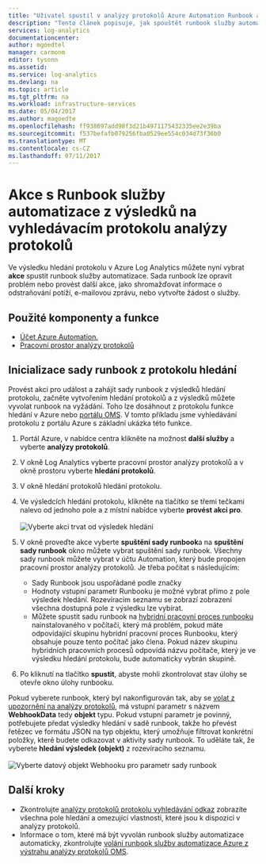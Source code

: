 ```yaml
---
title: "Uživatel spustil v analýzy protokolů Azure Automation Runbook akci | Microsoft Docs"
description: "Tento článek popisuje, jak spouštět runbook služby automatizace ze Log Analytics vyhledávání výsledek na vyžádání."
services: log-analytics
documentationcenter: 
author: mgoedtel
manager: carmonm
editor: tysonn
ms.assetid: 
ms.service: log-analytics
ms.devlang: na
ms.topic: article
ms.tgt_pltfrm: na
ms.workload: infrastructure-services
ms.date: 05/04/2017
ms.author: magoedte
ms.openlocfilehash: ff938697add98f3d21b4971175432335ee2e39ba
ms.sourcegitcommit: f537befafb079256fba0529ee554c034d73f36b0
ms.translationtype: MT
ms.contentlocale: cs-CZ
ms.lasthandoff: 07/11/2017
---
```

# <a name="take-action-with-an-automation-runbook-from-a-log-analytics-log-search-result"></a>Akce s Runbook služby automatizace z výsledků na vyhledávacím protokolu analýzy protokolů

Ve výsledku hledání protokolu v Azure Log Analytics můžete nyní vybrat **akce** spustit runbook služby automatizace.  Sada runbook lze opravit problém nebo provést další akce, jako shromažďovat informace o odstraňování potíží, e-mailovou zprávu, nebo vytvořte žádost o služby. 

## <a name="components-and-features-used"></a>Použité komponenty a funkce
* [Účet Azure Automation.](../automation/automation-offering-get-started.md)
* [Pracovní prostor analýzy protokolů](../log-analytics/log-analytics-overview.md)

## <a name="to-initiate-runbook-from-log-search"></a>Inicializace sady runbook z protokolu hledání

Provést akci pro událost a zahájit sady runbook z výsledků hledání protokolu, začněte vytvořením hledání protokolů a z výsledků můžete vyvolat runbook na vyžádání.  Toho lze dosáhnout z protokolu funkce hledání v Azure nebo [portálu OMS](../log-analytics/log-analytics-log-searches.md).  V tomto příkladu jsme vyhledávání protokolu z portálu Azure s základní ukázka této funkce.

1. Portál Azure, v nabídce centra klikněte na možnost **další služby** a vyberte **analýzy protokolů**.  
2. V okně Log Analytics vyberte pracovní prostor analýzy protokolů a v okně prostoru vyberte **hledání protokolů**.  
3. V okně hledání protokolů hledání protokolu.  
4. Ve výsledcích hledání protokolu, klikněte na tlačítko se třemi tečkami nalevo od jednoho pole a z místní nabídce vyberte **provést akci pro**.<br><br> ![Vyberte akci trvat od výsledek hledání](./media/log-analytics-log-search-takeaction/log-search-takeaction-menuoption.png) 
5. V okně proveďte akce vyberte **spuštění sady runbook**a na **spuštění sady runbook** okno můžete vybrat spuštění sady runbook.  Všechny sady runbook můžete vybrat v účtu Automation, který bude propojen pracovní prostor analýzy protokolů.  Je třeba počítat s následujícím:

    * Sady Runbook jsou uspořádané podle značky
    * Hodnoty vstupní parametr Runbooku je možné vybrat přímo z pole výsledek hledání.  Rozevíracím seznamu se zobrazí zobrazení všechna dostupná pole z výsledku lze vybírat.  
    * Můžete spustit sadu runbook na [hybridní pracovní proces runbooku](../automation/automation-hybrid-runbook-worker.md) nainstalovaného v počítači, který má problém, pokud máte odpovídající skupinu hybridní pracovní proces Runbooku, který obsahuje pouze tento počítač jako člena.  Pokud název skupinu hybridních pracovních procesů odpovídá názvu počítače, který je ve výsledku hledání protokolu, bude automaticky vybrán skupině.    

6. Po kliknutí na tlačítko **spustit**, abyste mohli zkontrolovat stav úlohy se otevře okno úlohy runbooku.   

Pokud vyberete runbook, který byl nakonfigurován tak, aby se [volat z upozornění na analýzy protokolů](../automation/automation-invoke-runbook-from-omsla-alert.md), má vstupní parametr s názvem **WebhookData** tedy **objekt** typu.  Pokud vstupní parametr je povinný, potřebujete předat výsledky hledání v sadě runbook, takže ho převést řetězec ve formátu JSON na typ objektu, který umožňuje filtrovat konkrétní položky, které budete odkazovat v aktivity sady runbook.  To uděláte tak, že vyberete **hledání výsledek (objekt)** z rozevíracího seznamu.<br><br> ![Vyberte datový objekt Webhooku pro parametr sady runbook](media/log-analytics-log-search-takeaction/select-runbook-and-properties.png)   
    
## <a name="next-steps"></a>Další kroky

* Zkontrolujte [analýzy protokolů protokolu vyhledávání odkaz](log-analytics-search-reference.md) zobrazíte všechna pole hledání a omezující vlastnosti, které jsou k dispozici v analýzy protokolů.
* Informace o tom, které má být vyvolán runbook služby automatizace automaticky, zkontrolujte [volání runbook služby automatizace Azure z výstrahu analýzy protokolů OMS](../automation/automation-invoke-runbook-from-omsla-alert.md).  